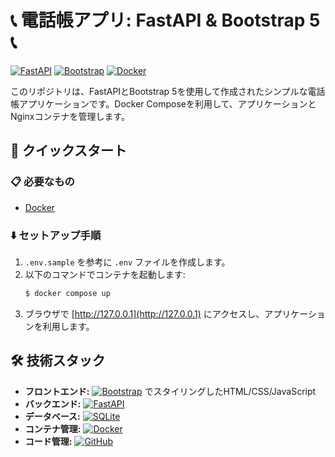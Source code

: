 

# 📞 電話帳アプリ: FastAPI & Bootstrap 5📞

[![FastAPI](https://img.shields.io/badge/FastAPI-005571?style=for-the-badge&logo=fastapi)](https://fastapi.tiangolo.com/)
[![Bootstrap](https://img.shields.io/badge/Bootstrap-563D7C?style=for-the-badge&logo=bootstrap)](https://getbootstrap.com/)
[![Docker](https://img.shields.io/badge/Docker-2496ED?style=for-the-badge&logo=docker)](https://www.docker.com/)

このリポジトリは、FastAPIとBootstrap 5を使用して作成されたシンプルな電話帳アプリケーションです。Docker Composeを利用して、アプリケーションとNginxコンテナを管理します。

## 🚀 クイックスタート

### 📋 必要なもの
- [Docker](https://www.docker.com/get-started)

### ⬇️ セットアップ手順
1. `.env.sample` を参考に `.env` ファイルを作成します。
2. 以下のコマンドでコンテナを起動します:
    ```bash
    $ docker compose up
    ```
3. ブラウザで [http://127.0.0.1](http://127.0.0.1) にアクセスし、アプリケーションを利用します。

## 🛠️ 技術スタック
- **フロントエンド:** [![Bootstrap](https://img.shields.io/badge/Bootstrap-563D7C?style=flat-square&logo=bootstrap)](https://getbootstrap.com/) でスタイリングしたHTML/CSS/JavaScript
- **バックエンド:** [![FastAPI](https://img.shields.io/badge/FastAPI-005571?style=flat-square&logo=fastapi)](https://fastapi.tiangolo.com/)
- **データベース:** [![SQLite](https://img.shields.io/badge/SQLite-003B57?style=flat-square&logo=sqlite)](https://www.sqlite.org/)
- **コンテナ管理:** [![Docker](https://img.shields.io/badge/Docker-2496ED?style=flat-square&logo=docker)](https://www.docker.com/)
- **コード管理:** [![GitHub](https://img.shields.io/badge/GitHub-181717?style=flat-square&logo=github)](https://github.com/)
